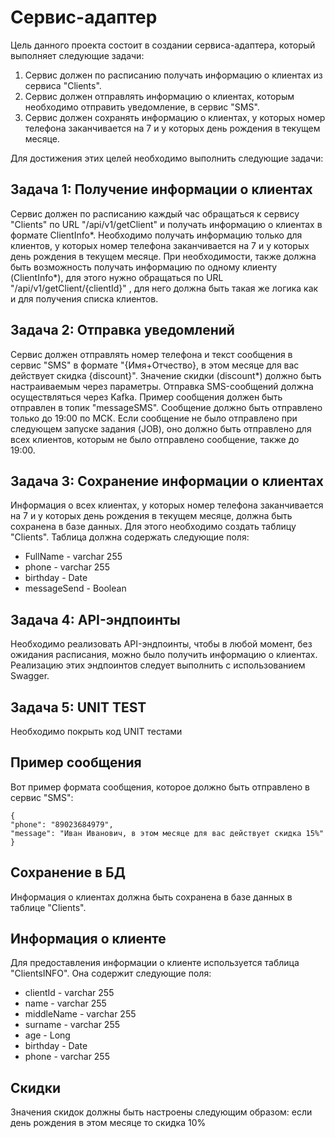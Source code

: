 # Сервис-адаптер

Цель данного проекта состоит в создании сервиса-адаптера, который выполняет следующие задачи:

1. Сервис должен по расписанию получать информацию о клиентах из сервиса "Clients".
2. Сервис должен отправлять информацию о клиентах, которым необходимо отправить уведомление, в сервис "SMS".
3. Сервис должен сохранять информацию о клиентах, у которых номер телефона заканчивается на 7 и у которых день рождения в текущем месяце.

Для достижения этих целей необходимо выполнить следующие задачи:

## Задача 1: Получение информации о клиентах

Сервис должен по расписанию каждый час обращаться к сервису "Clients" по URL "/api/v1/getClient" и получать информацию о клиентах в формате ClientInfo*. Необходимо получать информацию только для клиентов, у которых номер телефона заканчивается на 7 и у которых день рождения в текущем месяце. При необходимости, также должна быть возможность получать информацию по одному клиенту (ClientInfo*), для этого нужно обращаться по URL "/api/v1/getClient/{clientId}" , для него должна быть такая же логика как и для получения списка клиентов.

## Задача 2: Отправка уведомлений

Сервис должен отправлять номер телефона и текст сообщения в сервис "SMS" в формате "{Имя+Отчество}, в этом месяце для вас действует скидка {discount}". Значение скидки (discount*) должно быть настраиваемым через параметры. Отправка SMS-сообщений должна осуществляться через Kafka. Пример сообщения должен быть отправлен в топик "messageSMS". Сообщение должно быть отправлено только до 19:00 по МСК. Если сообщение не было отправлено при следующем запуске задания (JOB), оно должно быть отправлено для всех клиентов, которым не было отправлено сообщение, также до 19:00.

## Задача 3: Сохранение информации о клиентах

Информация о всех клиентах, у которых номер телефона заканчивается на 7 и у которых день рождения в текущем месяце, должна быть сохранена в базе данных. Для этого необходимо создать таблицу "Clients". Таблица должна содержать следующие поля:
- FullName - varchar 255
- phone - varchar 255
- birthday - Date
- messageSend - Boolean

## Задача 4: API-эндпоинты

Необходимо реализовать API-эндпоинты, чтобы в любой момент, без ожидания расписания, можно было получить информацию о клиентах. Реализацию этих эндпоинтов следует выполнить с использованием Swagger.

## Задача 5: UNIT TEST
Необходимо покрыть код  UNIT тестами

## Пример сообщения

Вот пример формата сообщения, которое должно быть отправлено в сервис "SMS":
```
{
"phone": "89023684979",
"message": "Иван Иванович, в этом месяце для вас действует скидка 15%"
}
```
## Сохранение в БД

Информация о клиентах должна быть сохранена в базе данных в таблице "Clients".

## Информация о клиенте

Для предоставления информации о клиенте используется таблица "ClientsINFO". Она содержит следующие поля:
- clientId - varchar 255
- name - varchar 255
- middleName - varchar 255
- surname - varchar 255
- age - Long
- birthday - Date
- phone - varchar 255

## Скидки

Значения скидок должны быть настроены следующим образом:
если день рождения в этом месяце то скидка 10%